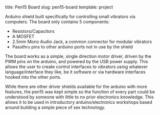 title: Pen15 Board
slug: pen15-board
template: project

Arduino shield built specifically for controlling small vibrators via
computers. The board only contains 5 components:

- Resistors/Capacitors
- A MOSFET
- 2.5mm Mono Audio Jack, a common connector for modular vibrators
- Passthru pins to other arduino ports not in use by the shield

The board works as a simple, single direction motor driver, driven by
the PWM pins on the arduino, and powered by the USB power supply. This
allows the user to create control interfaces to vibrators using
whatever language/interface they like, be it software or via hardware
interfaces hooked into the other ports.

While there are other driver shields available for the arduino with
more features, the pen15 was kept simple so the function of every part
could be understood by someone with little to no prior electronics
knowledge. This allows it to be used in introductory
arduino/electronics workshops based around building a simple piece of
sex technology.


